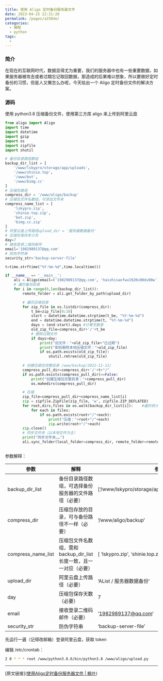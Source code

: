 ```yaml
---
title: 使用 Aligo 定时备份服务器文件
date: 2023-04-25 22:31:20
permalink: /pages/a258de/
categories:
  - 编程
  - python
tags:
  - 
---
```


### 简介

在现在的互联网时代，数据显得尤为重要，我们的服务器中也有一些重要数据，如果服务器被攻击或者过期忘记取回数据，那造成的后果难以想象，所以要做好定时备份的习惯，但是人又懒怎么办呢，今天给出一个 Aligo 定时备份文件的解决方案。

### 源码

使用 python3.8 压缩备份文件，使用第三方库 aligo 来上传到阿里云盘

```python
from aligo import Aligo
import time 
import datetime
import gzip
import os
import zipfile
import shutil

# 备份目录路径数组
backup_dir_list = [
    '/www/lskypro/storage/app/uploads',
    '/www/shinie.top',
    '/www/bot',
    '/www/bimg.cc'
]
# 压缩包路径
compress_dir = '/www/aligo/backup'
# 压缩包文件名数组，可添加文件夹
compress_name_list = [
    'lskypro.zip',
    'shinie.top.zip',
    'bot.zip',
    'bimg.cc.zip'
]
# 阿里云盘上传路径upload_dir = '服务器数据备份'
# 压缩包保存多少天
day=7
# 接收登录二维码邮件
email='1982989137@qq.com'
# 防伪字符串
security_str='backup-server-file'

t=time.strftime("%Y-%m-%d",time.localtime())

if __name__ == '__main__':
    ali = Aligo(email=('1982989137@qq.com', 'haivhisaofwu1920u90du90w'))
    # 遍历备份目录
    for i in range(0,len(backup_dir_list)):
        remote_folder = ali.get_folder_by_path(upload_dir)

        # 遍历压缩目录
        for zip_file in os.listdir(compress_dir):
            t_be=zip_file[0:10]
            start = datetime.datetime.strptime(t_be, "%Y-%m-%d")
            end = datetime.datetime.strptime(t, "%Y-%m-%d")
            days = (end-start).days #计算天数差
            old_zip_file=compress_dir+'/'+t_be
            # 删除过期文件
            if days>day:
                print("旧文件："+old_zip_file+"已过期")
                print("即将删除本地压缩文件："+old_zip_file)
                if os.path.exists(old_zip_file):
                    shutil.rmtree(old_zip_file)
        
        # 创建压缩包完整目录 /www/backup/2022-11-11/
        compress_pull_dir=compress_dir+'/'+t+"/" 
        if os.path.exists(compress_pull_dir)==False:
            print("创建压缩包完整目录："+compress_pull_dir)
            os.makedirs(compress_pull_dir)

        # 压缩
        zip_file=compress_pull_dir+compress_name_list[i]
        zip = zipfile.ZipFile(zip_file, 'w', zipfile.ZIP_DEFLATED)
        for root,dirs,files in os.walk(backup_dir_list[i]):    #遍历统计
            for each in files:
                if os.path.exists(root+"/"+each):
                    print("压缩："+root+"/"+each)
                    zip.write(root+"/"+each)
        zip.close()
        # 同步文件夹（以本地文件为主）
        print("同步文件夹……")
        ali.sync_folder(local_folder=compress_dir, remote_folder=remote_folder.file_id,flag=True,follow_delete=True)



```

参数解释：

| 参数                 | 解释                                         | 参考值                                                    |
| ------------------ | ------------------------------------------ | ------------------------------------------------------ |
| backup_dir_list    | 备份目录路径数组，可选择备份服务器的文件路径（必要）                 | [‘/www/lskypro/storage/app/uploads’,’/www/shinie.top’] |
| compress_dir       | 压缩包存放的目录，可与备份路径不一样（必要）                     | ‘/www/aligo/backup’                                    |
| compress_name_list | 压缩包文件名数组，需和 backup_dir_list 长度一致，且一一对应（必要） | [ ‘lskypro.zip’, ‘shinie.top.zip’]                     |
| upload_dir         | 阿里云盘上传路径（必要）                               | ‘AList / 服务器数据备份’                                      |
| day                | 压缩包保存天数（必要）                                | 7                                                      |
| email              | 接收登录二维码邮件（必要）                              | ‘1982989137@qq.com‘                                    |
| security_str       | 防伪字符串                                      | ‘backup-server-file’                                   |

先运行一遍（记得改邮箱）登录阿里云盘，获取 token

编辑 /etc/crontab：

```bash
2 0 * * * root /www/python3.8.6/bin/python3.8 /www/aligo/upload.py
```

---

[原文链接]([使用Aligo定时备份服务器文件 | 枫叶](https://blog.aqcoder.cn/posts/cbb5481/#%E6%BA%90%E7%A0%81))
